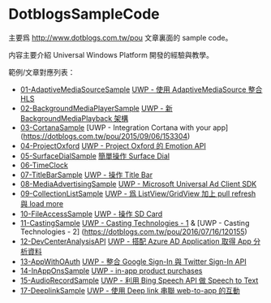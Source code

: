 # DotblogsSampleCode

主要爲 http://www.dotblogs.com.tw/pou 文章裏面的 sample code。

内容主要介紹 Universal Windows Platform 開發的經驗與教學。

範例/文章對應列表：

* [01-AdaptiveMediaSourceSample](https://github.com/poumason/DotblogsSampleCode/tree/master/DotblogsSampleCode/01-AdaptiveMediaSourceSample) [UWP - 使用 AdaptiveMediaSource 整合 HLS](https://dotblogs.com.tw/pou/2015/10/09/153525)
* [02-BackgroundMediaPlayerSample](https://github.com/poumason/DotblogsSampleCode/tree/master/DotblogsSampleCode/02-BackgroundMediaPlayerSample/SingleBackgroundMediaPlayer) [UWP - 新 BackgroundMediaPlayback 架構](https://dotblogs.com.tw/pou/2016/06/09/011700)
* [03-CortanaSample](https://github.com/poumason/DotblogsSampleCode/tree/master/DotblogsSampleCode/03-CortanaSample) [UWP - Integration Cortana with your app] (https://dotblogs.com.tw/pou/2015/09/06/153304)
* [04-ProjectOxford](https://github.com/poumason/DotblogsSampleCode/tree/master/DotblogsSampleCode/04-ProjectOxford/EmotionAPISample) [UWP - Project Oxford 的 Emotion API](https://dotblogs.com.tw/pou/2016/06/02/085625)
* [05-SurfaceDialSample](https://github.com/poumason/DotblogsSampleCode/tree/master/DotblogsSampleCode/05-SurfaceDialSample/SurfaceDialSample) [簡單操作 Surface Dial](https://dotblogs.com.tw/pou/2016/12/10/103901)
* [06-TimeClock](https://github.com/poumason/DotblogsSampleCode/tree/master/DotblogsSampleCode/06-TimeClock/TimeClockApp)
* [07-TitleBarSample](https://github.com/poumason/DotblogsSampleCode/tree/master/DotblogsSampleCode/07-TitleBarSample/TitleBarSample) [UWP - 操作 Title Bar](https://dotblogs.com.tw/pou/2016/05/22/110150)
* [08-MediaAdvertisingSample](https://github.com/poumason/DotblogsSampleCode/tree/master/DotblogsSampleCode/08-MediaAdvertisingSample/MediaAdvertisingSample) [UWP - Microsoft Universal Ad Client SDK](https://dotblogs.com.tw/pou/2015/12/30/013800)
* [09-CollectionListSample](https://github.com/poumason/DotblogsSampleCode/tree/master/DotblogsSampleCode/09-CollectionListSample/CollectionListSample) [UWP - 爲 ListView/GridView 加上 pull refresh 與 load more](https://dotblogs.com.tw/pou/2016/05/28/095450)
* [10-FileAccessSample](https://github.com/poumason/DotblogsSampleCode/tree/master/DotblogsSampleCode/10-FileAccessSample/FileAccessSample) [UWP - 操作 SD Card](https://dotblogs.com.tw/pou/2016/07/13/232846)
* [11-CastingSample](https://github.com/poumason/DotblogsSampleCode/tree/master/DotblogsSampleCode/11-CastingSample/CastingSample) [UWP - Casting Technologies - 1](https://dotblogs.com.tw/pou/2016/06/29/174355) & [UWP - Casting Technologies - 2] (https://dotblogs.com.tw/pou/2016/07/16/120155)
* [12-DevCenterAnalysisAPI](https://github.com/poumason/DotblogsSampleCode/tree/master/DotblogsSampleCode/12-DevCenterAnalysisAPI/DevCenterAnalysisAPI) [UWP - 搭配 Azure AD Application 取得 App 分析資料](https://dotblogs.com.tw/pou/2016/03/03/012638)
* [13-AppWithOAuth](https://github.com/poumason/DotblogsSampleCode/tree/master/DotblogsSampleCode/13-AppWithOAuth/AppWithOAuth) [UWP - 整合 Google Sign-In 與 Twitter Sign-In API](http://www.dotblogs.com.tw/pou/archive/2015/08/23/153188.aspx)
* [14-InAppOnsSample](https://github.com/poumason/DotblogsSampleCode/tree/master/DotblogsSampleCode/14-InAppOnsSample/InAppOnsSample) [UWP - in-app product purchases](https://dotblogs.com.tw/pou/2016/08/01/210507)
* [15-AudioRecordSample](https://github.com/poumason/DotblogsSampleCode/tree/master/DotblogsSampleCode/15-AudioRecordSample/AudioRecordSample) [UWP - 利用 Bing Speech API 做 Speech to Text](https://dotblogs.com.tw/pou/2017/03/18/125947)
* [17-DeeplinkSample](https://github.com/poumason/DotblogsSampleCode/tree/master/DotblogsSampleCode/17-DeeplinkSample) [UWP - 使用 Deep link 串聯 web-to-app 的互動](https://dotblogs.com.tw/pou/2017/04/01/161116)